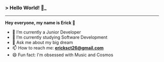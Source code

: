 ### > Hello World! 👻_


---
**Hey everyone, my name is Erick 🤍**

- 🔭 I’m currently a Junior Developer
- 🌱 I’m currently studying Software Development
- 💬 Ask me about my big dream
- 📫 How to reach me: **ericksct26@gmail.com**
- 😄 Fun fact: I'm obsessed with Music and Cosmos 
